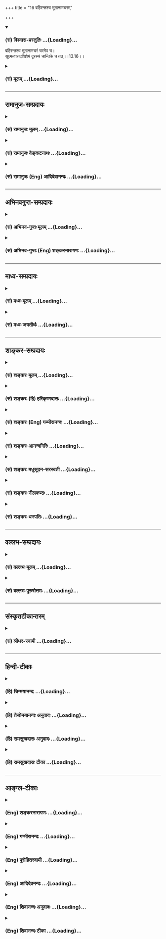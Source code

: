 +++
title = "16 बहिरन्तश्च भूतानामचरम्"

+++
<div class="js_include" newlevelforh1="3" title="(सं) विश्वास-प्रस्तुतिः" unfilled url="/purANam/mahAbhAratam/06-bhIShma-parva/02-bhagavad-gItA-parva/saMskRtam/vishvAsa-prastutiH/13_xetra-xetrajna-yogaH/16_bahirantashcha_bh.md">
<details open><summary><h3>(सं) विश्वास-प्रस्तुतिः ...{Loading}...</h3></summary>

बहिरन्तश्च भूतानामचरं चरमेव च।  
सूक्ष्मत्वात्तदविज्ञेयं दूरस्थं चान्तिके च तत्।।13.16।।
</details>
</div>
<div class="js_include collapsed" newlevelforh1="3" title="(सं) मूलम्" unfilled url="/purANam/mahAbhAratam/06-bhIShma-parva/02-bhagavad-gItA-parva/saMskRtam/mUlam/13_xetra-xetrajna-yogaH/16_bahirantashcha_bh.md">
<details><summary><h3>(सं) मूलम् ...{Loading}...</h3></summary>

बहिरन्तश्च भूतानामचरं चरमेव च।  
सूक्ष्मत्वात्तदविज्ञेयं दूरस्थं चान्तिके च तत्।।13.16।।
</details>
</div>


_________________
## रामानुज-सम्प्रदायः
<div class="js_include collapsed" newlevelforh1="3" title="(सं) रामानुजः मूलम्" unfilled url="/purANam/mahAbhAratam/06-bhIShma-parva/02-bhagavad-gItA-parva/saMskRtam/rAmAnujaH/mUlam/13_xetra-xetrajna-yogaH/16_bahirantashcha_bh.md">
<details><summary><h3>(सं) रामानुजः मूलम् ...{Loading}...</h3></summary>

।।13.16।। देवमनुष्यादि**भूतेषु** सर्वत्र स्थितम् आत्मवस्तु
वेदितृत्वैकाकारतया **अविभक्तम्** अविदुषां देवाद्याकारेणअयं देवो मनुष्यः
इति **विभक्तम् इव च स्थितम्**। देवः अहम् मनुष्यः अहम् इति
देहसामानाधिकरण्येन अनुसंधीयमानम् अपि वेदितृत्वेन देहाद् अर्थान्तरभूतं
ज्ञातुं शक्यम् इति आदौ उक्तम्एतद् यो वेत्ति (गीता 13।1) इति। इदानीं
प्रकारान्तरैः च देहाद् अर्थान्तरत्वेन ज्ञातुं शक्यम् इति आह --
**भूतभर्तृ च** इति। भूतानां पृथिव्यादीनां देहरूपेण संहृतानां यद् भर्तृ
**तद्** भर्तव्येभ्यो भूतेभ्यः अर्थान्तरं **ज्ञेयम्;** अर्थान्तरम् इति
ज्ञातुं शक्यमित्यर्थः। तथा **ग्रसिष्णु** अन्नादीनां भौतिकानां ग्रसिष्णु;
ग्रस्यमानेभ्यो भूतेभ्यो ग्रसितृत्वेन अर्थान्तरभूतम् इति ज्ञातुं
शक्यम्।**प्रभविष्णु** च प्रभवहेतुः च। ग्रस्तानामन्नादीनाम् आकारान्तरेण
परिणतानां प्रभवहेतुः तेभ्यः अर्थान्तरम् इति ज्ञातुं शक्यम्
इत्यर्थः। मृतशरीरे ग्रसनप्रभवादीनाम् अदर्शनात् न भूतसंघातरूपं क्षेत्रं
ग्रसनप्रभवभरणहेतुः इति निश्चीयते।

</details>
</div>
<div class="js_include collapsed" newlevelforh1="3" title="(सं) रामानुजः वेङ्कटनाथः" unfilled url="/purANam/mahAbhAratam/06-bhIShma-parva/02-bhagavad-gItA-parva/saMskRtam/rAmAnujaH/venkaTanAthaH/13_xetra-xetrajna-yogaH/16_bahirantashcha_bh.md">
<details><summary><h3>(सं) रामानुजः वेङ्कटनाथः ...{Loading}...</h3></summary>

  
  
।।13.16।। सशरीरत्वावस्थायां हि भूतान्तर्वृत्तिरिति
मुक्तस्याशरीरत्वात्तद्बहिर्वृत्तिर्युक्ता तदन्तर्वृत्तिस्तु कथं
इत्यत्राह -- जक्षन्निति। स्वच्छन्दवृत्तिषु तेषामन्तश्च वर्तत इत्यन्वयः।
न चैतत्कर्मकृतं सशरीरत्वं स्वेन रूपेणाभिनिष्पद्यते \[छां.उ.8।12।2\]
इत्याविर्भूतस्वरूपस्य तदुक्तेः; तस्य च विधूतपुण्यपापत्वात्स्वराड्भवति
\[छां.उ.7।25।2\] इति वचनाच्च। तदेतदभिप्रेत्य --
स्वच्छन्दवृत्तिष्वित्युक्तम्। स यदि पितृलोककामो भवति \[छां.उ.8।2।1\]
इमान् लोकान् कामान्नी कामरूप्यनुसञ्चरन् \[तै.उ.3।10।5\]
इत्यादिकमादिशब्देन गृह्यते। स्वरूपतो निर्विकारस्यात्मनस्त्रिधाभावादिकं
जक्षणादिकं पितृलोकादिकं च शरीरपरिग्रहमन्तरेण नोपपद्यते शरीरं चास्य
प्राकृतानामप्राकृतानां वा भूतानां सङ्घात एवेति भूतान्तर्वर्तित्वं
सिद्ध्यतीत्यभिप्रायः। अचरत्वचरत्वयोर्न चराचरान्तरत्वे
शुद्धावस्थायामन्वयः अतोबहिरन्तः इत्युक्तसशरीरत्वाशरीरत्वे तत्र हेतू इति
दर्शयति -- स्वभावतोऽचरं चरं च देहित्व इति। पादाद्यधीनसञ्चारतदभावाविह
विवक्षितौ। योग्यानुपलम्भबाधपरिहारायोच्यतेसूक्ष्मत्वात्तदविज्ञेयमिति।
अहमिति नित्यमुपलभ्यमानस्य अविज्ञेयत्वं केनाकारेण इत्यत्राह -- एवं
सर्वशक्तियुक्तं सर्वज्ञमिति। तच्छब्दपरामृष्टोऽयमर्थः।
योग्यत्वशङ्कासूचनाय दूरत्वाद्यनुपलम्भकारणान्तराभावोपलक्षणतयाअस्मिन्
क्षेत्रे वर्तमानमपीत्युक्तम्। पृथिव्याद्यपेक्षया सूक्ष्माणामपि
वाय्वादीनां पृथगुपलम्भोऽस्तीति तद्व्युदासायोक्तंअतिसूक्ष्मत्वादिति। अहं
जानामि इत्यात्मोपलम्भे सत्यपि विविच्य ज्ञातुमशक्यत्वमविज्ञेयत्वमिति
सोपसर्गनिषेधेन विवक्षितमिति दर्शयितुंदेहात्पृथक्त्वेनेत्युक्तम्।
पृथक्त्वस्य सर्वदा सर्वैरनुपलम्भे शशश्रृङ्गादिवदप्रामाणिकत्वमेव स्यात्;
योगाभ्यासविधानस्य च निरर्थकत्वं स्यादित्यत्रोक्तंसंसारिभिरिति। योगिनामपि
मुक्तवदविच्छिन्नविशदतमप्रत्ययाभावात्संसारिभिरिति सामान्येनोक्तम्। यद्वा
योगविरहिता इह संसारिशब्देन विवक्षिताः; योगिनामासन्नमोक्षत्वेन
मुक्तप्रायत्वात्। दूरस्थं चान्तिके च तत् इत्यनेन न व्याप्तिर्विवक्षिता;
तस्याःसर्वमावृत्य तिष्ठति \[13।14\] इति प्रागेवोक्तत्वात् अतोऽत्र
सूक्ष्मत्वात्संसारिभिरविज्ञेयस्य कथं तैरेव विज्ञातव्यत्वविधिः इति
शङ्काव्युदासायाधिकारिभेदेन दुर्ग्रहत्वसुग्रहत्वपरत्वमाह --
अमानित्वादिति।  
  

</details>
</div>
<div class="js_include collapsed" newlevelforh1="3" title="(सं) रामानुजः (Eng) आदिदेवानन्दः" unfilled url="/purANam/mahAbhAratam/06-bhIShma-parva/02-bhagavad-gItA-parva/saMskRtam/rAmAnujaH/english/AdidevAnandaH/13_xetra-xetrajna-yogaH/16_bahirantashcha_bh.md">
<details><summary><h3>(सं) रामानुजः (Eng) आदिदेवानन्दः ...{Loading}...</h3></summary>

13.16 Abandoning the elements like earth etc., It can exist outside the
body. It can exist within them while performing spontaneous activities
as established in the Srutis: 'Eating, playing, enjoying with partners
or with vehicles' (Cha. U., 8.12.3). 'It is unmoving and yet moving' -
it is by nature, unmoving, It is moving when It has a body. It is so
subtle that none can comprehend It. Although existing in a body, this
principle, possessed of all powers and omniscient, cannot be
comprehended by bound ones because of Its subtlety and Its
distinctiveness from the body. It is far away and yet It is very near -
though present in one's own body, It is far away from those who are
devoid of modesty and other alities (mentioned above) as also to those
who possess contrary alities. To those who possess modesty and such
other alities, the same self is very near.

</details>
</div>


_________________
## अभिनवगुप्त-सम्प्रदायः
<div class="js_include collapsed" newlevelforh1="3" title="(सं) अभिनव-गुप्तः मूलम्" unfilled url="/purANam/mahAbhAratam/06-bhIShma-parva/02-bhagavad-gItA-parva/saMskRtam/abhinava-guptaH/mUlam/13_xetra-xetrajna-yogaH/16_bahirantashcha_bh.md">
<details><summary><h3>(सं) अभिनव-गुप्तः मूलम् ...{Loading}...</h3></summary>

।।13.13 -- 13.18।। एतेन ज्ञानेन यत् ज्ञेयं तदुच्यते -- ज्ञेयमित्यादि
विष्ठितमित्यन्तम्। अनादिमत् परं ब्रह्म इत्यादिभिर्विशेषणैः
ब्रह्मस्वरूपाक्षेपानुग्राहकं,+++(S -- स्वरूपापेक्षानु -- )+++
सर्वप्रवादाभिहितविज्ञानापृथग्भावं कथयति +++(S;;N
सर्वप्रवादान्तराभिहितपृथग्भावकमुच्यते)+++। एतानि च विशेषणानि पूर्वमेव
व्याख्यातानि इति किं निष्फलया,पुनरुक्त्या।

</details>
</div>
<div class="js_include collapsed" newlevelforh1="3" title="(सं) अभिनव-गुप्तः (Eng) शङ्करनारायणः" unfilled url="/purANam/mahAbhAratam/06-bhIShma-parva/02-bhagavad-gItA-parva/saMskRtam/abhinava-guptaH/english/shankaranArAyaNaH/13_xetra-xetrajna-yogaH/16_bahirantashcha_bh.md">
<details><summary><h3>(सं) अभिनव-गुप्तः (Eng) शङ्करनारायणः ...{Loading}...</h3></summary>

13.16 See Comment under 13.18

</details>
</div>


_________________
## माध्व-सम्प्रदायः
<div class="js_include collapsed" newlevelforh1="3" title="(सं) मध्वः मूलम्" unfilled url="/purANam/mahAbhAratam/06-bhIShma-parva/02-bhagavad-gItA-parva/saMskRtam/madhvaH/mUlam/13_xetra-xetrajna-yogaH/16_bahirantashcha_bh.md">
<details><summary><h3>(सं) मध्वः मूलम् ...{Loading}...</h3></summary>

।।13.16।। Sri Madhvacharya did not comment on this sloka.,

</details>
</div>
<div class="js_include collapsed" newlevelforh1="3" title="(सं) मध्वः जयतीर्थः" unfilled url="/purANam/mahAbhAratam/06-bhIShma-parva/02-bhagavad-gItA-parva/saMskRtam/madhvaH/jayatIrthaH/13_xetra-xetrajna-yogaH/16_bahirantashcha_bh.md">
<details><summary><h3>(सं) मध्वः जयतीर्थः ...{Loading}...</h3></summary>

।।13.16।। Sri Jayatirtha did not comment on this sloka.  
  

</details>
</div>


_________________
## शाङ्कर-सम्प्रदायः
<div class="js_include collapsed" newlevelforh1="3" title="(सं) शङ्करः मूलम्" unfilled url="/purANam/mahAbhAratam/06-bhIShma-parva/02-bhagavad-gItA-parva/saMskRtam/shankaraH/mUlam/13_xetra-xetrajna-yogaH/16_bahirantashcha_bh.md">
<details><summary><h3>(सं) शङ्करः मूलम् ...{Loading}...</h3></summary>

।।13.16।। -- **बहिः** त्वक्पर्यन्तं देहम् आत्मत्वेन अविद्याकल्पितम्
अपेक्ष्य तमेव अवधिं कृत्वा बहिः उच्यते। तथा प्रत्यगात्मानमपेक्ष्य देहमेव
अवधिं कृत्वा **अन्तः** उच्यते। बहिरन्तश्**च** इत्युक्ते मध्ये अभावे
प्राप्ते; इदमुच्यते -- **अचरं चरमेव च;** यत् चराचरं देहाभासमपि तदेव
ज्ञेयं यथा रज्जुसर्पाभासः। यदि अचरं चरमेव च स्यात् व्यवहारविषयं सर्वं
ज्ञेयम्; किमर्थम् इदम् इति सर्वैः न विज्ञेयम् इति उच्यते -- सत्यं
सर्वाभासं तत् तथापि व्योमवत् सूक्ष्मम्। अतः **सूक्ष्मत्वात्** स्वेन
रूपेण **तत्** ज्ञेयमपि **अविज्ञेयम्** अविदुषाम्। विदुषां तु; आत्मैवेदं
सर्वम् (छा0 उ₀ 7।25।2) ब्रह्मैवेदं सर्वम् (बृ0 उ₀ 2।5।1) इत्यादिप्रमाणतः
नित्यं विज्ञातम्। अविज्ञाततया **दूरस्थं** वर्षसहस्रकोट्यापि अविदुषाम्
अप्राप्यत्वात्। **अन्तिके** च **तत्;** आत्मत्वात् विदुषाम्।। किञ्च --,

</details>
</div>
<div class="js_include collapsed" newlevelforh1="3" title="(सं) शङ्करः (हि) हरिकृष्णदासः" unfilled url="/purANam/mahAbhAratam/06-bhIShma-parva/02-bhagavad-gItA-parva/saMskRtam/shankaraH/hindI/harikRShNadAsaH/13_xetra-xetrajna-yogaH/16_bahirantashcha_bh.md">
<details><summary><h3>(सं) शङ्करः (हि) हरिकृष्णदासः ...{Loading}...</h3></summary>

।।13.16।। तथा --, अविद्याद्वारा आत्मभावसे कल्पित शरीरको त्वचापर्यन्त अवधि
मानकर उसीकी अपेक्षासे ज्ञेयको उसके बाहर बतलाते हैं। वैसे ही अन्तरात्माको
लक्ष्य करके तथा शरीरको ही अवधि मानकर ज्ञेयको उसके भीतर ( व्याप्त )
बतलाया जाता है। बाहर और भीतर व्याप्त है -- ऐसा कहनेसे मध्यमें उसका अभाव
प्राप्त हुआ; इसलिये कहते हैं -- चर और अचररूप भी वही है अर्थात् रज्जुमें
सर्पकी भाँति प्रतीत होनेवाले जो चरअचररूप शरीरके आभास हैं; वह भी उस
ज्ञेयका ही स्वरूप है। यदि चर और अचररूप समस्त व्यवहारका विषय वह ज्ञेय (
परमात्मा ) ही है; तो फिर वह यह है इस प्रकार सबसे क्यों नहीं जाना जा सकता
इस पर कहते हैं -- ठीक है; सारा दृश्य उसीका स्वरूप है; तो भी वह ज्ञेय
आकाशकी भाँति अति सूक्ष्म है। अतः यद्यपि वह आत्मरूपसे ज्ञेय है; तो भी
सूक्ष्म होनेके कारण अज्ञानियोंके लिये अविज्ञेय ही है। ज्ञानी पुरुषोंके
लिये तो; यह सब कुछ आत्मा ही है यह सब कुछ ब्रह्म ही है इत्यादि प्रमाणोंसे
वह सदा ही प्रत्यक्ष रहता है। वह ज्ञेय अज्ञात होनेके कारण और
हजारोंकरोड़ों वर्षोंतक भी प्राप्त न हो सकनेके कारण अज्ञानियोंके लिये
बहुत दूर है; किंतु ज्ञानियोंका तो वह आत्मा ही है अतः उनके निकट ही है।

</details>
</div>
<div class="js_include collapsed" newlevelforh1="3" title="(सं) शङ्करः (Eng) गम्भीरानन्दः" unfilled url="/purANam/mahAbhAratam/06-bhIShma-parva/02-bhagavad-gItA-parva/saMskRtam/shankaraH/english/gambhIrAnandaH/13_xetra-xetrajna-yogaH/16_bahirantashcha_bh.md">
<details><summary><h3>(सं) शङ्करः (Eng) गम्भीरानन्दः ...{Loading}...</h3></summary>

13.16 Existing, bahih, outside- the word bahih is used with reference to
the body including the skin, which is misconceived through ignorance to
be the Self, and which is itself taken as the boundary. Similarly, the
word antah, inside, is used with reference to the indwelling Self,
making the body itself as the boundary. When 'outside' and 'inside' are
used, there may arise the contingency of the nonexistence of That in the
middle. Hence this is said: acaram caram eva ca, moving as well as not
moving-even that which appears as the body, moving or not moving, is
nothing but the Knowable, in the same way as the appearance of a snake
on a rope (is nothing but the rope). In all empirical things, moving as
also non-moving, be the Knowable, why should It not be known by all as
such; In answer it is said: It is true that It shines through
everything; still it is subtle like space. Therefore, although It is the
Knowable, tat, It; is avijneyam, incomprehensible to the ignorant
people; suksmatvat, due to Its intrinsic subtleness. But to the
enlightened It is ever known from the valid means of knowledge such as
(the texts), 'All this is verily the Self' (Ch. 7.25.2), 'Brahman alone
is all this' (Nr. Ut.7), etc. It is durastham, far away, since, to the
unenlightened, It is unattainable even in millions of years. And tat,
That; is antike, near, since It is the Self of the enlightened.

</details>
</div>
<div class="js_include collapsed" newlevelforh1="3" title="(सं) शङ्करः आनन्दगिरिः" unfilled url="/purANam/mahAbhAratam/06-bhIShma-parva/02-bhagavad-gItA-parva/saMskRtam/shankaraH/AnandagiriH/13_xetra-xetrajna-yogaH/16_bahirantashcha_bh.md">
<details><summary><h3>(सं) शङ्करः आनन्दगिरिः ...{Loading}...</h3></summary>

।।13.16।। ज्ञेयस्यास्तित्वे हेत्वन्तरमाह -- **किञ्चेति।** तद्धि प्रतिदेहं
नभोवदेकं तद्भेदे मानाभावाद्भिन्नत्वे च घटवदनात्मत्वापातादतोऽद्वितीयं
सर्वत्र प्रत्यग्भूतं ज्ञेयं नास्तीत्यतिसाहसमित्याह -- **अविभक्तं चेति।**
कथं तर्हि देहादेर्भेदधीरित्याशङ्क्य कल्पनयेत्याह -- **भूतेष्विति।** तत्र
हेतुः -- **देहेष्विति।** कार्याणां स्थितिहेतुत्वाच्च ज्ञेयमस्तीत्याह --
**भूतेति।** निमित्तोपादानतया तेषां प्रलये प्रभवे च कारणत्वाच्च
तदस्तीत्याह -- **प्रलयेति।** तर्हि,कार्यकारणत्वस्य
वस्तुत्वान्नाद्वैतमित्याशङ्क्याह -- **यथेति।**

</details>
</div>
<div class="js_include collapsed" newlevelforh1="3" title="(सं) शङ्करः मधुसूदन-सरस्वती" unfilled url="/purANam/mahAbhAratam/06-bhIShma-parva/02-bhagavad-gItA-parva/saMskRtam/shankaraH/madhusUdana-sarasvatI/13_xetra-xetrajna-yogaH/16_bahirantashcha_bh.md">
<details><summary><h3>(सं) शङ्करः मधुसूदन-सरस्वती ...{Loading}...</h3></summary>

।।13.16।। भूतानां भवनधर्माणां सर्वेषां कार्याणां
कल्पितानामकल्पितमधिष्ठानमेकमेव। बहिरन्तश्च रज्जुरिव स्वकल्पितानां
सर्पधारादीनां सर्वात्मना व्यापकमित्यर्थः। अतएव अचरं स्थावरं चरं जङ्गमं च
भूतजातं तदेव अधिष्ठानात्मकत्वात्। कल्पितानां न ततः किंचिद्व्यतिरिच्यत
इत्यर्थः। एवं सर्वात्मकत्वेपि सूक्ष्मत्वाद्रूपादिहीनत्वात्तदविज्ञेयं
इदमेवमिति स्पष्टज्ञानार्हं न भवति। अतएवात्मज्ञानसाधनशून्यानां
वर्षसहस्रकोट्याप्यप्राप्यत्वात्। दूरस्थं च योजनलक्षकोट्यन्तरितमिव तत्।
ज्ञानसाधनसंपन्नानां तु अन्तिके च तदत्यन्तव्यवहितमेव
आत्मत्वात्। दूरात्सुदूरे तदिहान्तिके च पश्यत्स्विहैव निहितं गुहायाम्
इत्यादिश्रुतिभ्यः।

</details>
</div>
<div class="js_include collapsed" newlevelforh1="3" title="(सं) शङ्करः नीलकण्ठः" unfilled url="/purANam/mahAbhAratam/06-bhIShma-parva/02-bhagavad-gItA-parva/saMskRtam/shankaraH/nIlakaNThaH/13_xetra-xetrajna-yogaH/16_bahirantashcha_bh.md">
<details><summary><h3>(सं) शङ्करः नीलकण्ठः ...{Loading}...</h3></summary>

।।13.16।। नन्वसक्तमसंबद्धं चेत्कथमुपलब्धं स्यादित्याशङ्क्याह --
**बहिरिति।** भूतानां प्राणिनामेकादशेन्द्रियाणि स्थूलभूतानि च
केवलविकारत्वेन व्यवहितत्वात् बहिरित्युच्यन्ते।
महदहंकारपञ्चतन्मात्राव्यक्तानि प्रकृतिरूपत्वेन
संनिहितत्वादन्तरित्युच्यन्ते। चराचरमिति।
उभयनिकृष्टाश्चराचरोपाध्युपलक्षिता अवधिभूताः पुरुषाश्चरमचरं
चेत्यनेनोच्यन्ते। तत्र चराचरं ज्ञेयमिति सामानाधिकरण्यात्पुरुषाणां
ज्ञेयब्रह्मभाव उक्तः। बहिरन्तश्च ज्ञेयमिति षोडशसु विकारेष्वष्टासु
प्रकृतिषु च ज्ञेयस्य संबन्ध उक्तः। स च संबन्धो यादृशो यक्षस्तादृशो
बलिरितिन्यायेनाध्यस्तप्रकृतिविकृतिनिरूपितत्वेनाध्यस्त एव। एवं च
पुरुषस्योपलब्धिमात्रशरीरस्य गुणैः सहाध्यासिकसंबन्धसत्त्वात्
गुणोपलब्धृत्वं युज्यते। यथा प्रकाशमात्रस्वरूपस्य रवेः
प्रकाश्यसंबन्धापेक्षं प्रकाशयितृत्वं तद्वदित्यर्थः। ननु नित्यापरोक्षः
पुरुषप्रकृतिविकारसंबद्धश्च तर्हि कुतो न सर्वैर्गृह्यत इत्याशङ्क्याह।
सूक्ष्मत्वात् दुर्लक्ष्यत्वात्तज्ज्ञेयं। अविज्ञेयं दुर्विज्ञेयम्। यथा
जपाकुसुमोपहितस्य स्फटिकस्य शौक्ल्यं सन्निहितमपि रूपान्तरविक्षेपेण
तिरोहितं सन्न गृह्यते एवं नित्यापरोक्षमप्यसङ्गं
ब्रह्मोपाध्युपधानाद्विविक्ततया न ग्रहीतुं शक्यं किंत्वौपाधिकधर्मोपेतमेव
गृह्यते मूढैः। विद्वद्भिस्तूपाधिप्रविलापनेन सुग्रहमित्याशयः। एतदेवाह --
दूरस्थं चान्तिके च तदिति। यथा मूढो जलसूर्यं बिम्बसूर्याद्दूरस्थं मन्यते
विद्वांस्तु उपाधिप्रतिहतनयनरश्मीनामुपर्युत्प्लुत्य गतानां
बिम्बग्राहित्वं स्पष्टम्। बिम्बस्याधस्थत्वग्रहणं तु
पूर्वप्रवृत्ताधोमुखवृत्तिसंस्कारापेक्षमिति जानन् बिम्बदेशे एव
प्रतिबिम्बं पश्यति। बिम्बे एव जलस्थत्वमध्यस्य तेन तु जले प्रतिबिम्ब इति।
उपाधौ धर्म्यध्यासकल्पनातो विषयस्योपाधिसंसर्गमात्राध्यासकल्पने लाघवात्।
एवं बिम्बभूतं ब्रह्म प्रतिबिम्बभूताज्जीवान्मूढानां विप्रकृष्टं विदुषां
त्वत्यन्तं संनिकृष्टमिति।

</details>
</div>
<div class="js_include collapsed" newlevelforh1="3" title="(सं) शङ्करः धनपतिः" unfilled url="/purANam/mahAbhAratam/06-bhIShma-parva/02-bhagavad-gItA-parva/saMskRtam/shankaraH/dhanapatiH/13_xetra-xetrajna-yogaH/16_bahirantashcha_bh.md">
<details><summary><h3>(सं) शङ्करः धनपतिः ...{Loading}...</h3></summary>

।।13.16।। इतोऽपि ज्ञेयस्य ब्रह्मणोऽस्तित्वं ज्ञातव्यमित्याशयेनाह --
बहिरिति। त्वक्पर्यन्तं देहमात्मत्वेनाविद्याकल्पितमपेक्ष्य तमेवावाधिं
कृत्वा बहिरुच्यते। तता प्रत्यगात्मानमपेक्ष्य देहमेवावधिं
कृत्वान्तरुच्यते। तथाच भूतेभ्यो बहिर्बाह्यं विषयाद्यात्मकं भूतानां
चराचराणामन्तर्मध्ये प्रत्यग्भूतं ज्ञेयमित्यर्थः। मध्ये प्राप्तमभावं
वारयति। अचरं चरमेवच। यन्मध्ये भूतात्मकनानाविधदेहात्मना भासमानमपि तदेव
ज्ञेयं यता रज्जौ भासमानः सर्पो रज्जुरेव तथासति ज्ञेये भासमानं
ज्ञेयमेवेत्यर्थः। यद्येवं तर्हि सर्वैरिदमिति किमर्थं न विज्ञेयमिति
चेत्तत्राह। शूक्ष्मत्वात्तदविज्ञेयं। यथा आम्रादिगते रुपे चक्षुषा
दृश्यमानेऽप्ययोग्यत्वात्तत्स्थिं रसादि तेन न दृश्यते तथा सर्वात्मकमपि
ज्ञेयं सर्वस्मिञ्ज्ञातेप्याकाशवदतीन्द्रित्वात् तज्ज्ञेयमविज्ञेयम्। एतेन
घटादिज्ञानेन ब्रह्मज्ञानमपि स्यात् घटाद्यात्मकत्वाद्ब्रह्मण इति शङ्कापि
निरस्ता। अतएवाविदुषां तत्प्राप्तिसाधनशून्यानामविज्ञाततया दूरस्थं
वर्षसहस्त्रकोट्याप्यप्राप्यत्वात्। अन्तिके च तत्। विदुषां तुआत्मैवेदं
सर्वं ब्रह्मैवेदं सर्वम् इत्यादिप्रमाणतो नित्यविज्ञाततया
स्वात्मभूतत्वाद्य्ववधानरहितमित्यर्थः। तथाच श्रुतिःतदेजति तन्नैजति
तद्दूरे तद्विन्तिके। तदन्तरस्य सर्वस्य तदु सर्वस्यास्य बाह्यतः।
दूरात्सुदूरे तदिहान्तिके च पश्यत्स्विहैव निहितं गुहायाम् इत्याद्या।

</details>
</div>


_________________
## वल्लभ-सम्प्रदायः
<div class="js_include collapsed" newlevelforh1="3" title="(सं) वल्लभः मूलम्" unfilled url="/purANam/mahAbhAratam/06-bhIShma-parva/02-bhagavad-gItA-parva/saMskRtam/vallabhaH/mUlam/13_xetra-xetrajna-yogaH/16_bahirantashcha_bh.md">
<details><summary><h3>(सं) वल्लभः मूलम् ...{Loading}...</h3></summary>

।।13.16।। तस्यैव प्रपञ्चात्मकतामाह -- अचरं चरमेव चेति। द्विरूपं तद्धि
सर्वं स्यादेकं तस्माद्विलक्षणम् इति। अचरं जडं तत्। सदेव सोम्येदमग्र
आसीत् \[छां.उ.6।2।1\] इति सर्वं खल्विदं ब्रह्म \[छा.उ.3।14।1\]
इत्यादिश्रुतेः। चरं जङ्गमं जीवरूपं च तत्त्वमसि श्वेतकेतो \[छां.उ.6.816\]
इति श्रुतेः सूक्ष्मत्वादविज्ञेयं तत् दूरस्थमन्तिके च तत्। तथा च मन्त्रः
तदेजति तन्नैजति तद्दूरे तद्व(द)न्तिके। तदन्तर(म)स्य सर्वस्य तदु सर्वस्य
बाह्यं (बाह्यतः) \[ईशो.5\] इति।

</details>
</div>
<div class="js_include collapsed" newlevelforh1="3" title="(सं) वल्लभः पुरुषोत्तमः" unfilled url="/purANam/mahAbhAratam/06-bhIShma-parva/02-bhagavad-gItA-parva/saMskRtam/vallabhaH/puruShottamaH/13_xetra-xetrajna-yogaH/16_bahirantashcha_bh.md">
<details><summary><h3>(सं) वल्लभः पुरुषोत्तमः ...{Loading}...</h3></summary>

  
  
।।13.16।। एवं भोगकर्तृत्वे व्यापकत्वं बाध्यत इत्यत आह -- बहिरिति। भूतानां
चराचराणां बहिः भोक्तृत्वेन; अन्तस्तद्रूपेणात्मरूपेण वा तदेव; एवं
बहिरन्तस्स्थत्वे सति भिन्नत्वेन व्यापकत्वहानिमाशङ्क्याह -- अचरं स्थावरं;
चरमेव च जङ्गमं च। एवकारेण स्थावरत्वसहितमेव जङ्गमत्वं जङ्गमत्वसहितमेव
स्थावरत्वं; तेन विरुद्धधर्माश्रयत्वं ज्ञापितम्। एवं सति सर्वज्ञेयत्वमेव
स्यात्। पूर्वोक्तसाधनवत्सु को विशेषः इत्यत आह -- सूक्ष्मत्वादिति। तत्
ब्रह्म तत्र तत्र लीलार्थरूपेण सूक्ष्मत्वात् साधनाभावे अविज्ञेयं विशेषेण
ज्ञातुमशक्यमित्यर्थः। एतदेवाह दूरस्थं चान्तिके च तत्; बहिर्मुखानां
दूरस्थं; भक्तानां च अन्तिके निकटे स्थितमित्यर्थः।
चकारद्वयेनैतदुभयस्याऽपि लीलात्मकत्वं ज्ञापितम्। यद्वामर्यादास्थानां
दूरस्थं; पुष्टिस्थानामन्तिके स्थितम्। यद्वा पुष्टिमार्गीयाणामेव
विरहदशायामतितापेन पुरस्कृतं तच्च विरहरीत्या दूरस्थमेव; अन्तिके हृदये
परोक्षरीत्या। तदज्ञानेन तज्जीवनार्थं निकटे च स्थितम्। मया परोक्षं भजता
तिरोहितम् \[भाग.10।32।21\] इति रीत्येति भावः।  
  

</details>
</div>


_________________
## संस्कृतटीकान्तरम्
<div class="js_include collapsed" newlevelforh1="3" title="(सं) श्रीधर-स्वामी" unfilled url="/purANam/mahAbhAratam/06-bhIShma-parva/02-bhagavad-gItA-parva/saMskRtam/shrIdhara-svAmI/13_xetra-xetrajna-yogaH/16_bahirantashcha_bh.md">
<details><summary><h3>(सं) श्रीधर-स्वामी ...{Loading}...</h3></summary>

।।13.16।। किंच **-- बहिरिति।** भूतानां चराचराणां स्वकार्याणां
बहिश्चान्तश्च तदेव सुवर्णमिव कटककुण्डलादीनाम्; जलतरङ्गाणामन्तर्बहिश्च
जलमिव; अचरं स्थावरं चरं जङ्गमं यद्भूतजातं तदेव; कारणात्मकत्वात्कार्यस्य;
एवमपि सूक्ष्मत्वाद्रूपादिहीनत्वात्तदविज्ञेयमिदं तदिति स्पष्टज्ञानार्हं न
भवति। अतएवाविदुषां योजनलक्षान्तरितमिव; दूरस्थं च; सविकारायाः प्रकृतेः
परत्वात्। विदुषां पुनः प्रत्यगात्मत्वादन्तिके च तन्नित्यं संनिहितम्।
तथाच मन्त्रःतदेजति तन्नैजति तद्दूरे तद्वन्तिके। तदन्तरस्य सर्वस्य तदु
सर्वस्यास्य बाह्यतः इति। एजति चलति नैजति न चलति तत् उ अन्तिके इति
च्छेदः।

</details>
</div>


_________________
## हिन्दी-टीकाः
<div class="js_include collapsed" newlevelforh1="3" title="(हि) चिन्मयानन्दः" unfilled url="/purANam/mahAbhAratam/06-bhIShma-parva/02-bhagavad-gItA-parva/hindI/chinmayAnandaH/13_xetra-xetrajna-yogaH/16_bahirantashcha_bh.md">
<details><summary><h3>(हि) चिन्मयानन्दः ...{Loading}...</h3></summary>

।।13.16।। परमात्मा की सर्वव्यापकता को यहाँ उपनिषदों की अननुकरणीय शैली
में इंगित किया गया है। वह भूतमात्र के अन्तर्बाह्य है सभी व्यष्टि उपाधियों
में व्यक्त चेतन तत्त्व सर्वव्यापी है। अन्तर्बाह्य से तात्पर्य है कि जहाँ
शरीरादि उपाधियाँ हैं; वहाँ तो वह विशेष रूप से व्यक्त हुआ विद्यमान रहता
ही है; परन्तु जहाँ कोई उपाधि नहीं है वहाँ भी वह केवल सत्य रूप से स्थित
रहता है। जिस प्रकार; जहाँ रेडियो है वहाँ ध्वनि तरंगों का अस्तित्व स्पष्ट
ज्ञात होता है; परन्तु जहाँ रेडियो नहीं है; वहाँ उन तरंगों का अभाव नहीं
कहा जा सकता। वह चर है और अचर भी जो अपनी स्वेच्छा से विचरण करता रहता है;
वह चर प्राणी है; तथा गतिहीन वस्तु अचर वर्ग में आती है। इस वाक्य का अर्थ
इस प्रकार भी किया जाता है कि आत्मतत्त्व अचर होते हुये भी चर है इसका
तात्पर्य यह है कि आत्मा सर्वव्यापी होने से स्वस्वरूप की दृष्टि से अचर
है; परन्तु वही आत्मा गतिमान् उपाधियों से अवच्छिन्नसा होकर चरवत् प्रतीत
होता है। उदाहरणार्थ; किसी गतिमान वाहन में कोई व्यक्ति स्वयं अपने स्थान
पर बैठा हुआ (अचर) ही मीलों लम्बी यात्रा तय कर लेता है इस प्रकार; हमारे
व्यक्तित्व का सारभूत तत्त्व एक; सनातन व परिपूर्ण है जो अन्तर्बाह्य
सर्वत्र व्याप्त है। उसके बिना कोई भी क्रिया संभव नहीं है ; इसलिये वह सभी
क्रियाओं में विद्यमान है। वह सत्स्वरूप से सर्वत्र ही स्थित है। तब; फिर
क्या कारण है कि हम उसे इन्द्रियों द्वारा नहीं देख सकते; या मन और बुद्धि
से अनुभव नहीं कर पाते भगवान् कहते हैं कि; वह अत्यन्त सूक्ष्म होने से
अविज्ञेय है। गुणवान् वस्तु स्थूल होती है। जिस वस्तु में अधिक गुण होते हैं
वह उतनी ही अधिक स्थूल होती है और एकाधिक इन्द्रियों के द्वारा ग्रहण की जा
सकती है। जैसे; पृथ्वी का ज्ञान पाँचों इन्द्रियों के द्वारा होता है। जबकि
वायु का केवल श्रोत्र और स्पर्शेन्द्रिय से। अत पृथ्वी स्थूलतम तत्त्व है
और आकाश में केवल शब्द गुण होने से वह सूक्ष्मतम है। कार्य की अपेक्षा कारण
सदैव सूक्ष्म होता है। आकाश तत्त्व सृष्ट वस्तु होने से उसका भी कारण होना
आवश्यक है। आकाश का भी कारण वह नित्य अधिष्ठान ब्रह्म है जिससे पंच
महाभूतों की उत्पत्ति होती है। स्वाभविक ही है कि वह ब्रह्म आकाश से भी
सूक्ष्म होने के कारण हमारे उपलब्ध प्रमाणों के द्वारा दृश्य रूप में नहीं
जाना जा सकता है वह अविज्ञेय है। वह दूरस्थ और समीपस्थ है एक साकार
परिच्छिन्न वस्तु को किसी स्थान विशेष पर यहाँ या वहाँ स्थित बताया जा सकता
है। उन वस्तुओं के द्रष्टा की स्थिति से उनकी दूरी नापी जाकर उन्हें दूरस्थ
या समीपस्थ कहा जा सकता है। परन्तु जो सर्वव्यापी है वह एक ही समय यहाँ
होगा और वहाँ भी होगा और इसलिये वह दूरस्थ और समीपस्थ भी है। इन दो शब्दों
की व्याख्या इस प्रकार भी की जा सकती है कि परमात्मा सर्व नामरूपों की
उपाधियों से मुक्त दूरस्थ है किन्तु वही परमात्मा इन नामरूपों में भी
समीपस्थ है। श्रीशंकराचार्य अपने भाष्य में लिखते हैं कि यह आत्मा
अज्ञानियों को अत्यन्त दूर स्थित हुआ भासता है; जबकि ज्ञानी जन तो उसे
अत्यन्त समीप से आत्मरूप से ही अनुभव करते हैं। संक्षेप में; विरोधाभास की
भाषा की सुन्दरता से युक्त यह श्लोक उन पाठकों को सहसा जगा देता है; जो
केवल बौद्धिक ज्ञान से ही सन्तुष्ट हो जाते हैं। यह श्लोक उन्हें मनन या
ध्यान के द्वारा परमात्मा के सर्वव्यापक एवं सर्वातीत स्वरूप का साक्षात्
अनुभव करने के लिए प्रेरित करता है। इसी ज्ञेय के विषय में भगवान् आगे कहते
है

</details>
</div>
<div class="js_include collapsed" newlevelforh1="3" title="(हि) तेजोमयानन्दः अनुवादः" unfilled url="/purANam/mahAbhAratam/06-bhIShma-parva/02-bhagavad-gItA-parva/hindI/tejomayAnandaH/anuvAdaH/13_xetra-xetrajna-yogaH/16_bahirantashcha_bh.md">
<details><summary><h3>(हि) तेजोमयानन्दः अनुवादः ...{Loading}...</h3></summary>

।।13.16।। (वह ब्रह्म) भूत मात्र के अन्तर्बाह्य स्थित है; वह चर है और अचर
भी। सूक्ष्म होने से वह अविज्ञेय है; वह सुदूर और अत्यन्त समीपस्थ भी है।।

</details>
</div>
<div class="js_include collapsed" newlevelforh1="3" title="(हि) रामसुखदासः अनुवादः" unfilled url="/purANam/mahAbhAratam/06-bhIShma-parva/02-bhagavad-gItA-parva/hindI/rAmasukhadAsaH/anuvAdaH/13_xetra-xetrajna-yogaH/16_bahirantashcha_bh.md">
<details><summary><h3>(हि) रामसुखदासः अनुवादः ...{Loading}...</h3></summary>

।।13.16।। वे परमात्मा सम्पूर्ण प्राणियोंके बाहर-भीतर परिपूर्ण हैं और
चर-अचर प्राणियोंके रूपमें भी वे ही हैं एवं दूर-से-दूर तथा नजदीक-से-नजदीक
भी वे ही हैं। वे अत्यन्त सूक्ष्म होनेसे जाननेका विषय नहीं हैं।

</details>
</div>
<div class="js_include collapsed" newlevelforh1="3" title="(हि) रामसुखदासः टीका" unfilled url="/purANam/mahAbhAratam/06-bhIShma-parva/02-bhagavad-gItA-parva/hindI/rAmasukhadAsaH/TIkA/13_xetra-xetrajna-yogaH/16_bahirantashcha_bh.md">
<details><summary><h3>(हि) रामसुखदासः टीका ...{Loading}...</h3></summary>

।।13.16।।***व्याख्या --***  \[ज्ञेय तत्त्वका वर्णन बारहवेंसे सत्रहवें
श्लोकतक -- कुल छः श्लोकोंमें हुआ है। उनमेंसे यह पन्द्रहवाँ श्लोक चौथा
है। इस श्लोकके अन्तर्गत पहलेके तीन श्लोकोंका और आगेके दो श्लोकोंका भाव
भी आ गया है। अतः यह श्लोक इस प्रकरणका सार है। \]**बहिरन्तश्च भूतानामचरं
चरमेव च --** जैसे बर्फके बने हुए घड़ोंको समुद्रमें डाल दिया जाय तो उन
घड़ोंके बाहर भी जल है; भीतर भी जल है और वे खुद भी (बर्फके बने होनेसे) जल
ही हैं। ऐसे ही सम्पूर्ण चरअचर प्राणियोंके बाहर भी परमात्मा हैं; भीतर भी
परमात्मा हैं और वे खुद भी परमात्मस्वरूप ही हैं। तात्पर्य यह हुआ कि जैसे
घड़ोंमें जलके सिवाय दूसरा कुछ नहीं है अर्थात् सब कुछ जलहीजल है; ऐसे ही
संसारमें परमात्माके सिवाय दूसरा कोई तत्त्व नहीं है अर्थात् सब कुछ
परमात्माहीपरमात्मा हैं। इसी बातको भगवान्ने महात्माओंकी दृष्टिसे
**वासुदेवः सर्वम्** (गीता 7। 19) और अपनी दृष्टिसे **सदसच्चाहम्** (गीता
9। 19) कहा है।**दूरस्थं चान्तिके च तत् --** किसी वस्तुका दूर और नजदीक
होना तीन दृष्टियोंसे कहा जाता है -- देशकृत; कालकृत और वस्तुकृत। परमात्मा
तीनों ही दृष्टियोंसे दूरसेदूर और नजदीकसेनजदीक हैं जैसे -- दूरसेदूर
देशमें भी वे ही परमात्मा हैं और नजदीकसेनजदीक देशमें भी वे ही परमात्मा
हैं **(टिप्पणी प₀ 690)** पहलेसेपहले भी वे ही परमात्मा थे; पीछेसेपीछे भी
वे ही परमात्मा रहेंगे और अब भी वे ही परमात्मा हैं सम्पूर्ण वस्तुओंके
पहले भी वे ही परमात्मा हैं; वस्तुओंके अन्तमें भी वे ही परमात्मा हैं और
वस्तुओंके रूपमें भी वे ही परमात्मा हैं। उत्पत्तिविनाशशील पदार्थोंके
संग्रह और सुखभोगकी इच्छा करनेवालेके लिये परमात्मा (तत्त्वतः समीप होनेपर
भी) दूर हैं। परन्तु जो केवल परमात्माके ही सम्मुख है; उसके लिये परमात्मा
नजदीक हैं। इसलिये साधकको सांसारिक भोग और संग्रहकी इच्छाका त्याग करके
केवल परमात्मप्राप्तिकी अभिलाषा जाग्रत् करनी चाहिये। परमात्मप्राप्तिकी
उत्कट अभिलाषा होते ही परमात्माकी प्राप्ति हो जाती है अर्थात् परमात्मासे
नित्ययोगका अनुभव हो जाता है।**सूक्ष्मत्वात्तदविज्ञेयम् --** वे परमात्मा
अत्यन्त सूक्ष्म होनेसे इन्द्रियाँ और अन्तःकरणका विषय नहीं है अर्थात् वे
परमात्मा इनकी पकड़में नहीं आते। अब प्रश्न उठता है कि जब जाननेमें नहीं
आते; तो फिर उनका अभाव होगा उनका अभाव नहीं है। जैसे परमाणुरूप जल सूक्ष्म
होनेसे नेत्रोंसे नहीं दीखता; पर न दीखनेपर भी,उसका अभाव नहीं है। वह जल
परमाणुरूपसे आकाशमें रहता है और स्थूल होनेपर बूँदें; ओले आदिके रूपमें
दीखने लग जाता है। ऐसे ही परमात्मा अत्यन्त सूक्ष्म होनेसे इन्द्रियाँ; मन;
बुद्धि आदिके द्वारा जाननेमें नहीं आते क्योंकि वे इनसे परे हैं; अतीत
हैं। जीवोंके अज्ञानके कारण ही वे परमात्मा जाननेमें नहीं आते। जैसे; कहीं
पर **श्रीमद्भगवद्गीता** शब्द लिखा हुआ है। जो पढ़ालिखा नहीं है; उसको तो
केवल लकीरें ही दीखती हैं और जो पढ़ालिखा है; उसको **श्रीमद्भगवद्गीता**
दीखती है। संस्कृत पढ़े हुएको यह शब्द किस धातुसे बना हुआ है; इसका क्या
अर्थ होता है -- यह दीखने लग जाता है। गीताका मनन करनेवालेको गीताके गहरे
भाव दीखने लग जाते हैं। ऐसे ही जिन मनुष्योंको परमात्मतत्त्वका ज्ञान नहीं
है; उनको परमात्मा नहीं दीखते; उनके जाननेमें नहीं आते। परन्तु जिनको
परमात्मतत्त्वका ज्ञान हो गया है; उनको तो सब कुछ परमात्माहीपरमात्मा दीखते
हैं। उस परमात्मतत्त्वको ज्ञेय (13। 12; 17) भी कहा है और अविज्ञेय भी कहा
है। इसका तात्पर्य यह है कि वह स्वयंके द्वारा ही जाना जा सकता है; इसलिये
वह ज्ञेय है और वह इन्द्रियाँमनबुद्धिके द्वारा नहीं जाना जा सकता; इसलिये
वह अविज्ञेय है। सर्वत्र परिपूर्ण परमात्माको जाननेके लिये यह आवश्यक है कि
साधक परमात्माको सर्वत्र परिपूर्ण मान ले। ऐसा मानना भी जाननेकी तरह ही है।
जैसे (बोध होनेपर) ज्ञान(जानने) को कोई मिटा नहीं सकता; ऐसे ही परमात्मा
सर्वत्र परिपूर्ण हैं इस मान्यता(मानने) को कोई मिटा नहीं सकता। जब
सांसारिक मान्यताओं -- मैं ब्राह्मण हूँ; मैं साधु हूँ आदिको (जो कि
अवास्तविक हैं) कोई मिटा नहीं सकता; तब पारमार्थिक मान्यताओंको (जो कि
वास्तविक हैं) कौन मिटा सकता है तात्पर्य यह है कि दृढ़तापूर्वक मानना भी
एक साधन है। जाननेकी तरह माननेकी भी बहुत महिमा है। परमात्मा सर्वत्र
परिपूर्ण हैं -- ऐसा दृढ़तापूर्वक मान लेनेपर यह मान्यता मान्यतारूपसे नहीं
रहेगी; प्रत्युत इन्द्रियाँमनबुद्धिसे परे जो अत्यन्त सूक्ष्म परमात्मा
हैं; उनका अनुभव हो जायगा।

</details>
</div>


_________________
## आङ्ग्ल-टीकाः
<div class="js_include collapsed" newlevelforh1="3" title="(Eng) शङ्करनारायणः" unfilled url="/purANam/mahAbhAratam/06-bhIShma-parva/02-bhagavad-gItA-parva/english/shankaranArAyaNaH/13_xetra-xetrajna-yogaH/16_bahirantashcha_bh.md">
<details><summary><h3>(Eng) शङ्करनारायणः ...{Loading}...</h3></summary>

13.16. It is without and within every being and is unmoving and yet
moving too; due to Its subtle nature It is incomprehensible; It exists
far away, yet near It is.

</details>
</div>
<div class="js_include collapsed" newlevelforh1="3" title="(Eng) गम्भीरानन्दः" unfilled url="/purANam/mahAbhAratam/06-bhIShma-parva/02-bhagavad-gItA-parva/english/gambhIrAnandaH/13_xetra-xetrajna-yogaH/16_bahirantashcha_bh.md">
<details><summary><h3>(Eng) गम्भीरानन्दः ...{Loading}...</h3></summary>

13.16 Existing outside and inside all beings; moving as well as
non-moving, It is incomprehensible due to subtleness. So also, It is far
away, and yet near.

</details>
</div>
<div class="js_include collapsed" newlevelforh1="3" title="(Eng) पुरोहितस्वामी" unfilled url="/purANam/mahAbhAratam/06-bhIShma-parva/02-bhagavad-gItA-parva/english/purohitasvAmI/13_xetra-xetrajna-yogaH/16_bahirantashcha_bh.md">
<details><summary><h3>(Eng) पुरोहितस्वामी ...{Loading}...</h3></summary>

13.16 It is within all beings, yet outside; motionless yet moving; too
subtle to be perceived; far away yet always near.

</details>
</div>
<div class="js_include collapsed" newlevelforh1="3" title="(Eng) आदिदेवनन्दः" unfilled url="/purANam/mahAbhAratam/06-bhIShma-parva/02-bhagavad-gItA-parva/english/AdidevanandaH/13_xetra-xetrajna-yogaH/16_bahirantashcha_bh.md">
<details><summary><h3>(Eng) आदिदेवनन्दः ...{Loading}...</h3></summary>

13.16 It is within and without all beings; It is unmoving and yet
moving; It is so subtle that none can comprehend It; It is far away, and
yet It is very near.

</details>
</div>
<div class="js_include collapsed" newlevelforh1="3" title="(Eng) शिवानन्दः अनुवादः" unfilled url="/purANam/mahAbhAratam/06-bhIShma-parva/02-bhagavad-gItA-parva/english/shivAnandaH/anuvAdaH/13_xetra-xetrajna-yogaH/16_bahirantashcha_bh.md">
<details><summary><h3>(Eng) शिवानन्दः अनुवादः ...{Loading}...</h3></summary>

13.16 Without and within (all) beings the unmoving and also the moving;
because of Its subtlety, unknowable; and near and far away is That.

</details>
</div>
<div class="js_include collapsed" newlevelforh1="3" title="(Eng) शिवानन्दः टीका" unfilled url="/purANam/mahAbhAratam/06-bhIShma-parva/02-bhagavad-gItA-parva/english/shivAnandaH/TIkA/13_xetra-xetrajna-yogaH/16_bahirantashcha_bh.md">
<details><summary><h3>(Eng) शिवानन्दः टीका ...{Loading}...</h3></summary>

13.16 बहिः without; अन्तः within; च and; भूतानाम् of (all) beings; अचरम्
the unmoving; चरम् the moving; एव also; च and; सूक्ष्मत्वात् because of
Its subtlety; तत् That; अविज्ञेयम् unknowable; दूरस्थम् is far; च and;
अन्तिके near; च and; तत् That.Commentary Brahman is subtle like the
ether. It is incomprehensible to the unillumined on account of Its
extreme subtlety. It is unknowable to the man who is not endowed with
the four means of salvation.Brahman is known or realised by the wise. It
is realised by the first class aspirant who is eipped with these means.
It is near to the wise man or the illumined because It is his very Self.
It is very far to the ignorant man who is drowned in worldliness or
sensual pleasures. It is not attainable by the ignorant or unenlightened
even in millions of years.Near and far away This expression is found in
the Isavasya Upanishad (5) and the Mundaka Upanishad (3.17).

</details>
</div>
